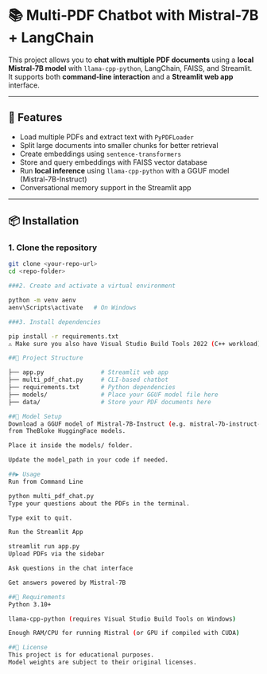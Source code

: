 # 📚 Multi-PDF Chatbot with Mistral-7B + LangChain

This project allows you to **chat with multiple PDF documents** using a **local Mistral-7B model** with `llama-cpp-python`, LangChain, FAISS, and Streamlit.  
It supports both **command-line interaction** and a **Streamlit web app** interface.  

---

## 🚀 Features
- Load multiple PDFs and extract text with `PyPDFLoader`  
- Split large documents into smaller chunks for better retrieval  
- Create embeddings using `sentence-transformers`  
- Store and query embeddings with FAISS vector database  
- Run **local inference** using `llama-cpp-python` with a GGUF model (Mistral-7B-Instruct)  
- Conversational memory support in the Streamlit app  

---

## 📦 Installation

### 1. Clone the repository
```bash
git clone <your-repo-url>
cd <repo-folder>

###2. Create and activate a virtual environment

python -m venv aenv
aenv\Scripts\activate   # On Windows

###3. Install dependencies

pip install -r requirements.txt
⚠️ Make sure you also have Visual Studio Build Tools 2022 (C++ workload) installed for compiling llama-cpp-python.

##📂 Project Structure

├── app.py                # Streamlit web app
├── multi_pdf_chat.py     # CLI-based chatbot
├── requirements.txt      # Python dependencies
├── models/               # Place your GGUF model file here
├── data/                 # Store your PDF documents here

##🧠 Model Setup
Download a GGUF model of Mistral-7B-Instruct (e.g. mistral-7b-instruct-v0.2.Q4_K_M.gguf)
from TheBloke HuggingFace models.

Place it inside the models/ folder.

Update the model_path in your code if needed.

##▶️ Usage
Run from Command Line

python multi_pdf_chat.py
Type your questions about the PDFs in the terminal.

Type exit to quit.

Run the Streamlit App

streamlit run app.py
Upload PDFs via the sidebar

Ask questions in the chat interface

Get answers powered by Mistral-7B

##📝 Requirements
Python 3.10+

llama-cpp-python (requires Visual Studio Build Tools on Windows)

Enough RAM/CPU for running Mistral (or GPU if compiled with CUDA)

##📜 License
This project is for educational purposes.
Model weights are subject to their original licenses.
